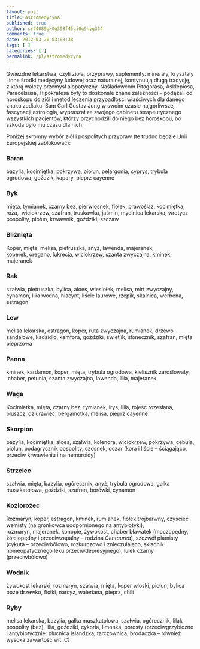 ```yaml
---
layout: post
title: Astromedycyna
published: true
author: sr44089gk0g398f45gi0g9hyg354
comments: true
date: 2012-03-20 03:03:38
tags: [ ]
categories: [ ]
permalink: /pl/astromedycyna
---
```

Gwiezdne lekarstwa, czyli zioła, przyprawy, suplementy. minerały, kryształy i inne środki medycyny ludowej oraz naturalnej, kontynuują długą tradycję, z którą walczy przemysł alopatyczny. Naśladowcom Pitagorasa, Asklepiosa, Paracelsusa, Hipokratesa były to doskonale znane zależności &#8211; podążali od horoskopu do ziół i metod leczenia przypadłości właściwych dla danego znaku zodiaku. Sam Carl Gustav Jung w swoim czasie najgorliwszej fascynacji astrologią, wypraszał ze swojego gabinetu terapeutycznego wszystkich pacjentów, którzy przychodzili do niego bez horoskopu, bo szkoda było mu czasu dla nich.

Poniżej skromny wybór ziół i pospolitych przypraw (te trudno będzie Unii Europejskiej zablokować):

### Baran

bazylia, kocimiętka, pokrzywa, piołun, pelargonia, cyprys, trybula ogrodowa, goździk, kapary, pieprz cayenne

### Byk

mięta, tymianek, czarny bez, pierwiosnek, fiołek, prawoślaz, kocimiętka, róża,  wiciokrzew, szafran, truskawka, jaśmin, mydlnica lekarska, wrotycz pospolity, piołun, krwawnik, goździki, szczaw

### Bliźnięta

Koper, mięta, melisa, pietruszka, anyż, lawenda, majeranek, koperek, oregano, lukrecja, wiciokrzew, szanta zwyczajna, kminek, majeranek

### Rak

szałwia, pietruszka, bylica, aloes, wiesiołek, melisa, mirt zwyczajny, cynamon, lilia wodna, hiacynt, liście laurowe, rzepik, skalnica, werbena, estragon

### Lew

melisa lekarska, estragon, koper, ruta zwyczajna, rumianek, drzewo sandałowe, kadzidło, kamfora, goździki, świetlik, słonecznik, szafran, mięta pieprzowa

### Panna

kminek, kardamon, koper, mięta, trybula ogrodowa, kielisznik zaroślowaty,  chaber, petunia, szanta zwyczajna, lawenda, lilia, majeranek

### Waga

Kocimiętka, mięta, czarny bez, tymianek, irys, lilia, tojeść rozesłana, bluszcz, dziurawiec, bergamotka, melisa, pieprz cayenne

### Skorpion

bazylia, kocimiętka, aloes, szałwia, kolendra, wiciokrzew, pokrzywa, cebula, piołun, podagrycznik pospolity, czosnek, oczar (kora i liście – ściągająco, przeciw krwawieniu i na hemoroidy)

### Strzelec

szałwia, mięta, bazylia, ogórecznik, anyż, trybula ogrodowa, gałka muszkatołowa, goździki, szafran, borówki, cynamon

### Koziorożec

Rozmaryn, koper, estragon, kminek, rumianek, fiołek trójbarwny, czyściec wełnisty (na gronkowca uodpornionego na antybiotyki), rozmaryn, majeranek, konopie, żywokost, chaber bławatek (moczopędny, żółciopędny i przeciwzapalny &#8211; rodzina _Centaurea_), szczwół plamisty (cykuta – przeciwbólowo, rozkurczowo i znieczulająco, składnik homeopatycznego leku przeciwdepresyjnego), lulek czarny (przeciwbólowo)

### Wodnik

żywokost lekarski, rozmaryn, szałwia, mięta, koper włoski, piołun, bylica boże drzewko, fiołki, narcyz, waleriana, pieprz, chili

### Ryby

melisa lekarska, bazylia, gałka muszkatołowa, szałwia, ogórecznik, lilak pospolity (bez), lilia, goździki, cykoria, limonka, porosty (przeciwgrzybiczno i antybiotycznie: płucnica islandzka, tarczownica, brodaczka – również wysoka zawartość wit. C)